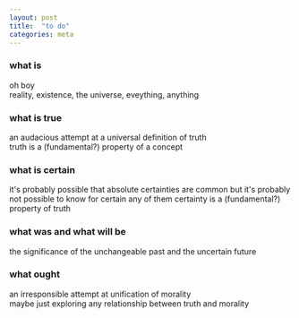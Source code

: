 ```yaml
---
layout: post
title:  "to do"
categories: meta
---
```


### what is
  oh boy  
  reality, existence, the universe, eveything, anything

### what is true
  an audacious attempt at a universal definition of truth  
  truth is a (fundamental?) property of a concept

### what is certain
  it's probably possible that absolute certainties are common but it's probably not possible to know for certain any of them
  certainty is a (fundamental?) property of truth
  
### what was and what will be
  the significance of the unchangeable past and the uncertain future
  
### what ought
  an irresponsible attempt at unification of morality  
  maybe just exploring any relationship between truth and morality
    
  
